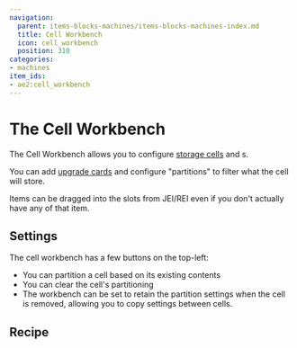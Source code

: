 ```yaml
---
navigation:
  parent: items-blocks-machines/items-blocks-machines-index.md
  title: Cell Workbench
  icon: cell_workbench
  position: 310
categories:
- machines
item_ids:
- ae2:cell_workbench
---
```


# The Cell Workbench

<BlockImage id="cell_workbench" scale="8" />

The Cell Workbench allows you to configure [storage cells](storage_cells.md) and <ItemLink id="view_cell" />s.

You can add [upgrade cards](upgrade_cards.md) and configure "partitions" to filter what the cell will store.

Items can be dragged into the slots from JEI/REI even if you don't actually have any of that item.

## Settings

The cell workbench has a few buttons on the top-left:

*   You can partition a cell based on its existing contents
*   You can clear the cell's partitioning
*   The workbench can be set to retain the partition settings when the cell is removed, allowing you to copy settings between cells.

## Recipe

<RecipeFor id="cell_workbench" />
